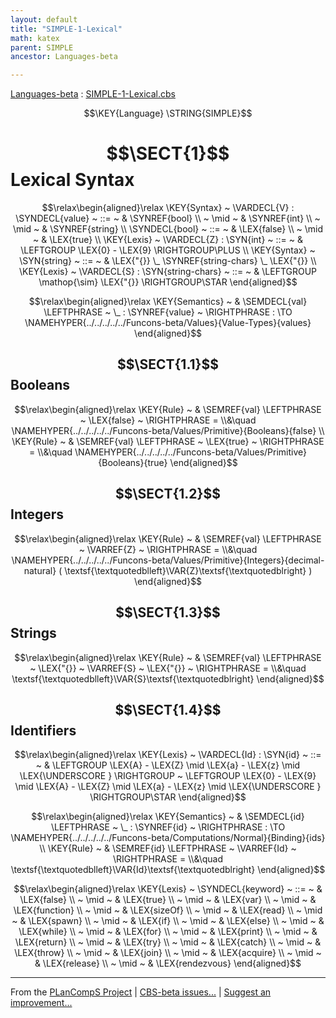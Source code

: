 ```yaml
---
layout: default
title: "SIMPLE-1-Lexical"
math: katex
parent: SIMPLE
ancestor: Languages-beta

---
```


[Languages-beta] : [SIMPLE-1-Lexical.cbs]

$$\KEY{Language} \STRING{SIMPLE}$$

# $$\SECT{1}$$ Lexical Syntax
           


$$\relax\begin{aligned}\relax
  \KEY{Syntax} ~ 
    \VARDECL{V} : \SYNDECL{value}
      ~ ::= ~ &
      \SYNREF{bool} \\
      ~ \mid ~ &  \SYNREF{int} \\
      ~ \mid ~ &  \SYNREF{string}
    \\
     \SYNDECL{bool}
      ~ ::= ~ &
      \LEX{false} \\
      ~ \mid ~ &  \LEX{true}
\\
  \KEY{Lexis} ~ 
    \VARDECL{Z} : \SYN{int}
      ~ ::= ~ & \LEFTGROUP \LEX{0} - \LEX{9} \RIGHTGROUP\PLUS
\\
  \KEY{Syntax} ~ 
     \SYN{string}
      ~ ::= ~ & \LEX{"{}} \_ \SYNREF{string-chars} \_ \LEX{"{}}
\\
  \KEY{Lexis} ~ 
    \VARDECL{S} : \SYN{string-chars}
      ~ ::= ~ & \LEFTGROUP \mathop{\sim} \LEX{"{}} \RIGHTGROUP\STAR
\end{aligned}$$

$$\relax\begin{aligned}\relax
  \KEY{Semantics} ~ 
  & \SEMDECL{val} \LEFTPHRASE ~ \_ : \SYNREF{value} ~ \RIGHTPHRASE  
    :  \TO \NAMEHYPER{../../../../../Funcons-beta/Values}{Value-Types}{values}
\end{aligned}$$

## $$\SECT{1.1}$$ Booleans
           


$$\relax\begin{aligned}\relax
  \KEY{Rule} ~ 
    & \SEMREF{val} \LEFTPHRASE ~ \LEX{false} ~ \RIGHTPHRASE  = \\&\quad
      \NAMEHYPER{../../../../../Funcons-beta/Values/Primitive}{Booleans}{false}
\\
  \KEY{Rule} ~ 
    & \SEMREF{val} \LEFTPHRASE ~ \LEX{true} ~ \RIGHTPHRASE  = \\&\quad
      \NAMEHYPER{../../../../../Funcons-beta/Values/Primitive}{Booleans}{true}
\end{aligned}$$

## $$\SECT{1.2}$$ Integers
           


$$\relax\begin{aligned}\relax
  \KEY{Rule} ~ 
    & \SEMREF{val} \LEFTPHRASE ~ \VARREF{Z} ~ \RIGHTPHRASE  = \\&\quad
      \NAMEHYPER{../../../../../Funcons-beta/Values/Primitive}{Integers}{decimal-natural}
        ( \textsf{\textquotedblleft}\VAR{Z}\textsf{\textquotedblright} )
\end{aligned}$$

## $$\SECT{1.3}$$ Strings
           


$$\relax\begin{aligned}\relax
  \KEY{Rule} ~ 
    & \SEMREF{val} \LEFTPHRASE ~ \LEX{"{}} ~ \VARREF{S} ~ \LEX{"{}} ~ \RIGHTPHRASE  = \\&\quad
      \textsf{\textquotedblleft}\VAR{S}\textsf{\textquotedblright}
\end{aligned}$$

## $$\SECT{1.4}$$ Identifiers
           


$$\relax\begin{aligned}\relax
  \KEY{Lexis} ~ 
    \VARDECL{Id} : \SYN{id}
      ~ ::= ~ & \LEFTGROUP \LEX{A} - \LEX{Z} \mid \LEX{a} - \LEX{z} \mid \LEX{\UNDERSCORE } \RIGHTGROUP ~ \LEFTGROUP \LEX{0} - \LEX{9} \mid \LEX{A} - \LEX{Z} \mid \LEX{a} - \LEX{z} \mid \LEX{\UNDERSCORE } \RIGHTGROUP\STAR
\end{aligned}$$

$$\relax\begin{aligned}\relax
  \KEY{Semantics} ~ 
  & \SEMDECL{id} \LEFTPHRASE ~ \_ : \SYNREF{id} ~ \RIGHTPHRASE  
    :  \TO \NAMEHYPER{../../../../../Funcons-beta/Computations/Normal}{Binding}{ids}
\\
  \KEY{Rule} ~ 
    & \SEMREF{id} \LEFTPHRASE ~ \VARREF{Id} ~ \RIGHTPHRASE  = \\&\quad
      \textsf{\textquotedblleft}\VAR{Id}\textsf{\textquotedblright}
\end{aligned}$$

$$\relax\begin{aligned}\relax
  \KEY{Lexis} ~ 
     \SYNDECL{keyword}
      ~ ::= ~ &
      \LEX{false} \\
      ~ \mid ~ &  \LEX{true} \\
      ~ \mid ~ &  \LEX{var} \\
      ~ \mid ~ &  \LEX{function} \\
      ~ \mid ~ &  \LEX{sizeOf} \\
      ~ \mid ~ &  \LEX{read} \\
      ~ \mid ~ &  \LEX{spawn} \\
      ~ \mid ~ &  \LEX{if} \\
      ~ \mid ~ &  \LEX{else} \\
      ~ \mid ~ &  \LEX{while} \\
      ~ \mid ~ &  \LEX{for} \\
      ~ \mid ~ &  \LEX{print} \\
      ~ \mid ~ &  \LEX{return} \\
      ~ \mid ~ &  \LEX{try} \\
      ~ \mid ~ &  \LEX{catch} \\
      ~ \mid ~ &  \LEX{throw} \\
      ~ \mid ~ &  \LEX{join} \\
      ~ \mid ~ &  \LEX{acquire} \\
      ~ \mid ~ &  \LEX{release} \\
      ~ \mid ~ &  \LEX{rendezvous}
\end{aligned}$$



[Funcons-beta]: /CBS-beta/math/Funcons-beta
  "FUNCONS-BETA"
[Unstable-Funcons-beta]: /CBS-beta/math/Unstable-Funcons-beta
  "UNSTABLE-FUNCONS-BETA"
[Languages-beta]: /CBS-beta/math/Languages-beta
  "LANGUAGES-BETA"
[Unstable-Languages-beta]: /CBS-beta/math/Unstable-Languages-beta
  "UNSTABLE-LANGUAGES-BETA"
[CBS-beta]: /CBS-beta 
  "CBS-BETA"


____

From the [PLanCompS Project] | [CBS-beta issues...] | [Suggest an improvement...]

[SIMPLE-1-Lexical.cbs]: /CBS-beta/Languages-beta/SIMPLE/SIMPLE-cbs/SIMPLE/SIMPLE-1-Lexical/SIMPLE-1-Lexical.cbs
  "CBS SOURCE FILE"
[PLanCompS Project]: https://plancomps.github.io
  "PROGRAMMING LANGUAGE COMPONENTS AND SPECIFICATIONS PROJECT HOME PAGE"
[CBS-beta issues...]: https://github.com/plancomps/CBS-beta/issues
  "CBS-BETA ISSUE REPORTS ON GITHUB"
[Suggest an improvement...]: mailto:plancomps@gmail.com?Subject=CBS-beta%20-%20comment&Body=Re%3A%20CBS-beta%20specification%20at%20SIMPLE/SIMPLE-1-Lexical/SIMPLE-1-Lexical.cbs%0A%0AComment/Query/Issue/Suggestion%3A%0A%0A%0ASignature%3A%0A 
  "GENERATE AN EMAIL TEMPLATE"
